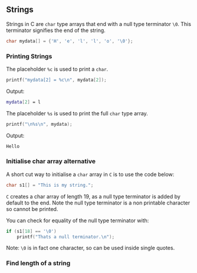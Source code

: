 ## Strings

Strings in C are `char` type arrays that end with a null type terminator `\0`. This terminator signifies the end of the string.

```c
char mydata[] = {'H', 'e', 'l', 'l', 'o', '\0'};
```

### Printing Strings
The placeholder `%c` is used to print a `char`.

```c
printf("mydata[2] = %c\n", mydata[2]);
```

Output:
```bash
mydata[2] = l
```

The placeholder `%s` is used to print the full `char` type array.

```c
printf("\n%s\n", mydata);
```

Output:
```bash
Hello
```

### Initialise char array alternative

A short cut way to initialise a `char` array in `C` is to use the code below:

```c
char s1[] = "This is my string.";
```

`C` creates a char array of length 19, as a null type terminator is added by default to the end.
Note the null type terminator is a non printable character so cannot be printed.

You can check for equality of the null type terminator with:

```c
if (s1[18] == '\0')
    printf("Thats a null terminator.\n");

```

Note: `\0` is in fact one character, so can be used inside single quotes.

### Find length of a string

